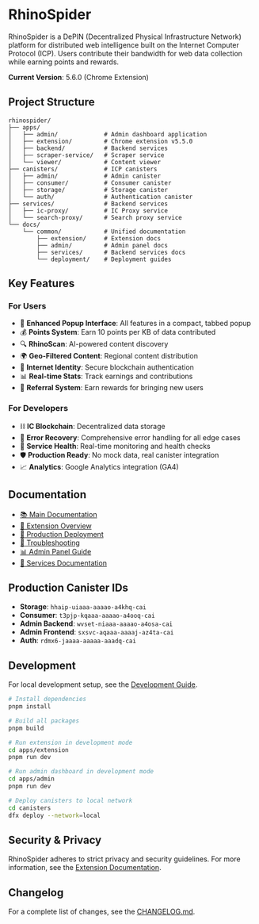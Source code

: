 # RhinoSpider

RhinoSpider is a DePIN (Decentralized Physical Infrastructure Network) platform for distributed web intelligence built on the Internet Computer Protocol (ICP). Users contribute their bandwidth for web data collection while earning points and rewards.

**Current Version**: 5.6.0 (Chrome Extension)

## Project Structure

```
rhinospider/
├── apps/
│   ├── admin/             # Admin dashboard application
│   ├── extension/         # Chrome extension v5.5.0
│   ├── backend/           # Backend services
│   ├── scraper-service/   # Scraper service
│   └── viewer/            # Content viewer
├── canisters/             # ICP canisters
│   ├── admin/             # Admin canister
│   ├── consumer/          # Consumer canister
│   ├── storage/           # Storage canister
│   └── auth/              # Authentication canister
├── services/              # Backend services
│   ├── ic-proxy/          # IC Proxy service
│   └── search-proxy/      # Search proxy service
└── docs/                  
    └── common/            # Unified documentation
        ├── extension/     # Extension docs
        ├── admin/         # Admin panel docs
        ├── services/      # Backend services docs
        └── deployment/    # Deployment guides
```

## Key Features

### For Users
- 🎯 **Enhanced Popup Interface**: All features in a compact, tabbed popup
- 💰 **Points System**: Earn 10 points per KB of data contributed
- 🔍 **RhinoScan**: AI-powered content discovery
- 🌍 **Geo-Filtered Content**: Regional content distribution
- 🔐 **Internet Identity**: Secure blockchain authentication
- 📊 **Real-time Stats**: Track earnings and contributions
- 🔗 **Referral System**: Earn rewards for bringing new users

### For Developers
- ⛓️ **IC Blockchain**: Decentralized data storage
- 🔄 **Error Recovery**: Comprehensive error handling for all edge cases
- 📡 **Service Health**: Real-time monitoring and health checks
- 🛡️ **Production Ready**: No mock data, real canister integration
- 📈 **Analytics**: Google Analytics integration (GA4)

## Documentation

- [📚 Main Documentation](./docs/common/README.md)
- [🦏 Extension Overview](./docs/common/extension/overview.md)
- [🚀 Production Deployment](./docs/common/deployment/production.md)
- [🔧 Troubleshooting](./docs/common/deployment/troubleshooting.md)
- [📊 Admin Panel Guide](./docs/common/admin/overview.md)
- [🔌 Services Documentation](./docs/common/services/overview.md)

## Production Canister IDs

- **Storage**: `hhaip-uiaaa-aaaao-a4khq-cai`
- **Consumer**: `t3pjp-kqaaa-aaaao-a4ooq-cai`
- **Admin Backend**: `wvset-niaaa-aaaao-a4osa-cai`
- **Admin Frontend**: `sxsvc-aqaaa-aaaaj-az4ta-cai`
- **Auth**: `rdmx6-jaaaa-aaaaa-aaadq-cai`

## Development

For local development setup, see the [Development Guide](docs/technical/development.md).

```bash
# Install dependencies
pnpm install

# Build all packages
pnpm build

# Run extension in development mode
cd apps/extension
pnpm run dev

# Run admin dashboard in development mode
cd apps/admin
pnpm run dev

# Deploy canisters to local network
cd canisters
dfx deploy --network=local
```

## Security & Privacy

RhinoSpider adheres to strict privacy and security guidelines. For more information, see the [Extension Documentation](docs/technical/extension.md).

## Changelog

For a complete list of changes, see the [CHANGELOG.md](CHANGELOG.md).
